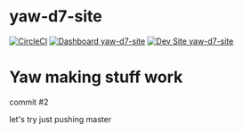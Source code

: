 # yaw-d7-site

[![CircleCI](https://circleci.com/gh/yoodame/yaw-d7-site.svg?style=shield)](https://circleci.com/gh/yoodame/yaw-d7-site)
[![Dashboard yaw-d7-site](https://img.shields.io/badge/dashboard-yaw_d7_site-yellow.svg)](https://dashboard.pantheon.io/sites/853a0c69-1521-4bb0-8af2-94ed5f6f208e#dev/code)
[![Dev Site yaw-d7-site](https://img.shields.io/badge/site-yaw_d7_site-blue.svg)](http://dev-yaw-d7-site.pantheonsite.io/)

# Yaw making stuff work

commit #2

let's try just pushing master
